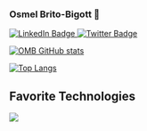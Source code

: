 ### Osmel Brito-Bigott 👋

<div id="badges">
  <a href="https://www.linkedin.com/in/osmelbrito/">
    <img src="https://img.shields.io/badge/LinkedIn-blue?style=plastic&logo=linkedin&logoColor=white" alt="LinkedIn Badge"/>
  </a>
  <a href="https://twitter.com/osmelbrito">
    <img src="https://img.shields.io/badge/Twitter-blue?style=flat&logo=twitter&logoColor=white" alt="Twitter Badge"/>
  </a>
</div>

[![OMB GitHub stats](https://github-readme-stats.vercel.app/api?username=osmelbrito)](https://github.com/osmelbrito/github-readme-stats)

[![Top Langs](https://github-readme-stats.vercel.app/api/top-langs/?username=osmelbrito&layout=compact)](https://github.com/osmelbrito/github-readme-stats)

## Favorite Technologies
 <img src="https://img.shields.io/badge/-Debian-informational?style=flat&amp;logo=debian&amp;logoColor=white&amp;color=A81D33" style="max-width: 100%;"/>

<!--
**osmelbrito/osmelbrito** is a ✨ _special_ ✨ repository because its `README.md` (this file) appears on your GitHub profile.



Here are some ideas to get you started:

- 🔭 I’m currently working on ...
- 🌱 I’m currently learning ...
- 👯 I’m looking to collaborate on ...
- 🤔 I’m looking for help with ...
- 💬 Ask me about ...
- 📫 How to reach me: ...
- 😄 Pronouns: ...
- ⚡ Fun fact: ...
-->
